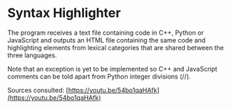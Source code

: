 # Syntax Highlighter

The program receives a text file containing code in C++, Python or JavaScript and outputs an HTML file containing the same code and highlighting elements from lexical categories that are shared between the three languages.

Note that an exception is yet to be implemented so C++ and JavaScript comments can be told apart from Python integer divisions (//).

Sources consulted: [https://youtu.be/54bo1qaHAfk](https://youtu.be/54bo1qaHAfk)